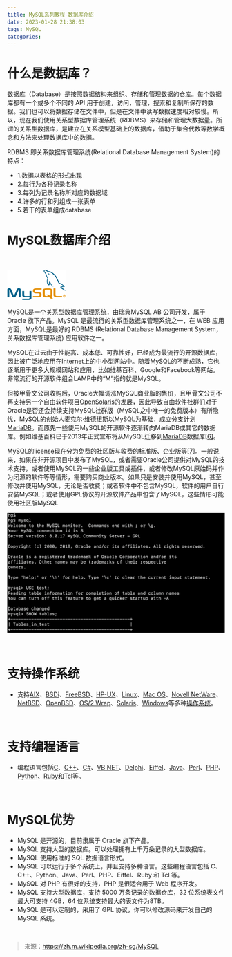```yaml
---
title: MySQL系列教程-数据库介绍
date: 2023-01-28 21:38:03
tags: MySQL
categories:
---
```


# 什么是数据库？

数据库（Database）是按照数据结构来组织、存储和管理数据的仓库。每个数据库都有一个或多个不同的 API 用于创建，访问，管理，搜索和复制所保存的数据。我们也可以将数据存储在文件中，但是在文件中读写数据速度相对较慢。所以，现在我们使用关系型数据库管理系统（RDBMS）来存储和管理大数据量。所谓的关系型数据库，是建立在关系模型基础上的数据库，借助于集合代数等数学概念和方法来处理数据库中的数据。

RDBMS 即关系数据库管理系统(Relational Database Management System)的特点：

- 1.数据以表格的形式出现
- 2.每行为各种记录名称
- 3.每列为记录名称所对应的数据域
- 4.许多的行和列组成一张表单
- 5.若干的表单组成database



# MySQL数据库介绍

<br/>

  ![MySQL.svg](./mysql-1/136px-MySQL.svg.png)



MySQL是一个关系型数据库管理系统，由瑞典MySQL AB 公司开发，属于 Oracle 旗下产品。MySQL 是最流行的关系型数据库管理系统之一，在 WEB 应用方面，MySQL是最好的 RDBMS (Relational Database Management System，关系数据库管理系统) 应用软件之一。



MySQL在过去由于性能高、成本低、可靠性好，已经成为最流行的开源数据库，因此被广泛地应用在Internet上的中小型网站中。随着MySQL的不断成熟，它也逐渐用于更多大规模网站和应用，比如维基百科、Google和Facebook等网站。非常流行的开源软件组合LAMP中的“M”指的就是MySQL。



但被甲骨文公司收购后，Oracle大幅调涨MySQL商业版的售价，且甲骨文公司不再支持另一个自由软件项目[OpenSolaris](https://zh.m.wikipedia.org/wiki/OpenSolaris)的发展，因此导致自由软件社群们对于Oracle是否还会持续支持MySQL社群版（MySQL之中唯一的免费版本）有所隐忧，MySQL的创始人麦克尔·维德纽斯以MySQL为基础，成立分支计划[MariaDB](https://zh.m.wikipedia.org/wiki/MariaDB)。而原先一些使用MySQL的开源软件逐渐转向MariaDB或其它的数据库。例如维基百科已于2013年正式宣布将从MySQL迁移到[MariaDB](https://zh.m.wikipedia.org/wiki/MariaDB)数据库[[6\]](https://zh.m.wikipedia.org/zh-sg/MySQL#cite_note-6)。



MySQL的license现在分为免费的社区版与收费的标准版、企业版等[[7\]](https://zh.m.wikipedia.org/zh-sg/MySQL#cite_note-7)。一般说来，如果在非开源项目中发布了MySQL，或者需要Oracle公司提供对MySQL的技术支持，或者使用MySQL的一些企业版工具或插件，或者修改MySQL原始码并作为闭源的软件等等情形，需要购买商业版本。如果只是安装并使用MySQL，甚至修改并使用MySQL，无论是否收费；或者软件中不包含MySQL，软件的用户自行安装MySQL；或者使用GPL协议的开源软件产品中包含了MySQL，这些情形可能使用社区版MySQL

![命令行](./mysql-1/2560px-Mysql-screenshot-1674960680012-1.png)



<br/>

# 支持操作系统

- 支持[AIX](https://zh.m.wikipedia.org/wiki/AIX)、[BSDi](https://zh.m.wikipedia.org/w/index.php?title=BSDi&action=edit&redlink=1)、[FreeBSD](https://zh.m.wikipedia.org/wiki/FreeBSD)、[HP-UX](https://zh.m.wikipedia.org/wiki/HP-UX)、[Linux](https://zh.m.wikipedia.org/wiki/Linux)、[Mac OS](https://zh.m.wikipedia.org/wiki/Mac_OS)、[Novell NetWare](https://zh.m.wikipedia.org/wiki/Novell_NetWare)、[NetBSD](https://zh.m.wikipedia.org/wiki/NetBSD)、[OpenBSD](https://zh.m.wikipedia.org/wiki/OpenBSD)、[OS/2 Wrap](https://zh.m.wikipedia.org/wiki/OS/2)、[Solaris](https://zh.m.wikipedia.org/wiki/Solaris)、[Windows](https://zh.m.wikipedia.org/wiki/Windows)等多种[操作系统](https://zh.m.wikipedia.org/wiki/作業系統)。

<br/>

# 支持编程语言

- 编程语言包括[C](https://zh.m.wikipedia.org/wiki/C語言)、[C++](https://zh.m.wikipedia.org/wiki/C%2B%2B)、[C#](https://zh.m.wikipedia.org/wiki/C♯)、[VB.NET](https://zh.m.wikipedia.org/wiki/VB.NET)、[Delphi](https://zh.m.wikipedia.org/wiki/Delphi)、[Eiffel](https://zh.m.wikipedia.org/wiki/Eiffel)、[Java](https://zh.m.wikipedia.org/wiki/Java)、[Perl](https://zh.m.wikipedia.org/wiki/Perl)、[PHP](https://zh.m.wikipedia.org/wiki/PHP)、[Python](https://zh.m.wikipedia.org/wiki/Python)、[Ruby](https://zh.m.wikipedia.org/wiki/Ruby)和[Tcl](https://zh.m.wikipedia.org/wiki/Tcl)等。

<br/>

# MySQL优势

- MySQL 是开源的，目前隶属于 Oracle 旗下产品。
- MySQL 支持大型的数据库。可以处理拥有上千万条记录的大型数据库。
- MySQL 使用标准的 SQL 数据语言形式。
- MySQL 可以运行于多个系统上，并且支持多种语言。这些编程语言包括 C、C++、Python、Java、Perl、PHP、Eiffel、Ruby 和 Tcl 等。
- MySQL 对 PHP 有很好的支持，PHP 是很适合用于 Web 程序开发。
- MySQL 支持大型数据库，支持 5000 万条记录的数据仓库，32 位系统表文件最大可支持 4GB，64 位系统支持最大的表文件为8TB。
- MySQL 是可以定制的，采用了 GPL 协议，你可以修改源码来开发自己的 MySQL 系统。



<br/>

> 来源：https://zh.m.wikipedia.org/zh-sg/MySQL
